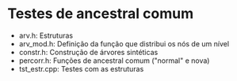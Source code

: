 # Testes de ancestral comum

- arv.h: Estruturas
- arv_mod.h: Definição da função que distribui os nós de um nível
- constr.h: Construção de árvores sintéticas
- percorr.h: Funções de ancestral comum ("normal" e nova)
- tst_estr.cpp: Testes com as estruturas
